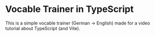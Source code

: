 # Vocable Trainer in TypeScript

This is a simple vocable trainer (German -> English) made for a video tutorial about TypeScript (and Vite).
